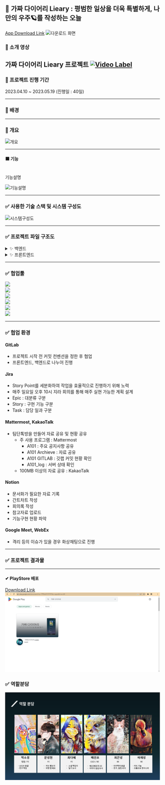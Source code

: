 ## 📔 가짜 다이어리 Lieary : 평범한 일상을 더욱 특별하게, 나만의 우주🪐를 작성하는 오늘

[App Download Link](https://play.google.com/store/apps/details?id=com.a1012.frontend&hl=en-KR)
![다운로드 화면]()

### 🎦 소개 영상 

가짜 다이어리 Lieary 프로젝트
[![Video Label]()]()
---

### 🎦 프로젝트 진행 기간

2023.04.10 ~ 2023.05.19 (진행일 : 40일)

---

### 🎦 배경

---

### 🎦 개요


![개요]()


---

#### ⬛ 기능
<br>
기능설명
<br>

![기능설명]()




---


### ✅ 사용한 기술 스택 및 시스템 구성도

![시스템구성도]()

---

### ✅ 프로젝트 파일 구조도


<details>
    <summary>✨ 백엔드 </summary>


```
추가예정
```

</details>

<details>
    <summary>✨ 프론트엔드 </summary>


```
추가예정
```


</details>    





---


### ✅ 협업툴

<img src="https://img.shields.io/badge/GitLab-d23f1f?style=flat-square&logo=Gitlab&logoColor=white"/> <br>
<img src="https://img.shields.io/badge/Jira Software-0052CC?style=flat-square&logo=Jira Software&logoColor=white"/> <br>
<img src="https://img.shields.io/badge/Mattermost-0058CC?style=flat-square&logo=Mattermost&logoColor=white"/> <br>
<img src="https://img.shields.io/badge/Notion-000000?style=flat-square&logo=Notion&logoColor=white"/> <br>
<img src="https://img.shields.io/badge/Google Meet-00897B?style=flat-square&logo=Google Meet&logoColor=white"/> <br>
<img src="https://img.shields.io/badge/KakaoTalk-FFCD00?style=flat-square&logo=KakaoTalk&logoColor=white"/> <br>


---


### ✅ 협업 환경

#### GitLab
- 프로젝트 시작 전 커밋 컨벤션을 정한 후 협업 
- 프론트엔드, 백엔드로 나누어 진행

#### Jira
- Story Point를 세분화하여 작업을 효율적으로 진행하기 위해 노력
- 매주 일요일 오후 10시 지라 회의를 통해 매주 실현 가능한 계획 설계
- Epic : 대분류 구분
- Story : 구현 기능 구분
- Task : 담당 일과 구분

#### Mattermost, KakaoTalk
- 팀단톡방을 만들어 자료 공유 및 현황 공유 
    - 주 사용 프로그램 : Mattermost
        - A101 : 주요 공지사항 공유
        - A101 Archieve : 자료 공유
        - A101 GITLAB : 깃랩 커밋 현황 확인
        - A101_log : 서버 상태 확인
    - 100MB 이상의 자료 공유 : KakaoTalk

#### Notion
- 문서화가 필요한 자료 기록
- 간트차트 작성
- 회의록 작성
- 참고자료 업로드
- 기능구현 현황 파악

#### Google Meet, WebEx
- 격리 등의 이슈가 있을 경우 화상채팅으로 진행

---


### ✅ 프로젝트 결과물
---
#### ✔ PlayStore 배포
[Download Link](https://play.google.com/store/apps/details?id=com.a1012.frontend&hl=en-KR)
![배포화면](readme_img/playstore.png)



### ✅ 역할분담
![역할분담](readme_img/role.png)

